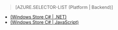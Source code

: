 > [AZURE.SELECTOR-LIST (Platform | Backend)]
- [(Windows Store C# | .NET)](/en-us/documentation/articles/mobile-services-dotnet-backend-windows-store-dotnet-aad-rbac/)
- [(Windows Store C# | JavaScript)](/en-us/documentation/articles/mobile-services-javascript-backend-windows-store-dotnet-aad-rbac/)
<!--HONumber=27-->
